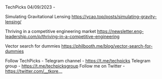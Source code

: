 TechPicks 04/09/2023 -

Simulating Gravitational Lensing
https://ycao.top/posts/simulating-gravity-lensing/

Thriving in a competitive engineering market
https://newsletter.eng-leadership.com/p/thriving-in-a-competitive-engineering

Vector search for dummies
https://philbooth.me/blog/vector-search-for-dummies

Follow TechPicks -
Telegram channel - https://t.me/techpicks
Telegram group - https://t.me/techpicksgroup
Follow me on Twitter - https://twitter.com/__tkore__